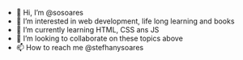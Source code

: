 - 👋 Hi, I’m @sosoares
- 👀 I’m interested in web development, life long learning and books
- 🌱 I’m currently learning HTML, CSS ans JS
- 💞️ I’m looking to collaborate on these topics above
- 📫 How to reach me @stefhanysoares

<!---
sosoares/sosoares is a ✨ special ✨ repository because its `README.md` (this file) appears on your GitHub profile.
You can click the Preview link to take a look at your changes.
--->
